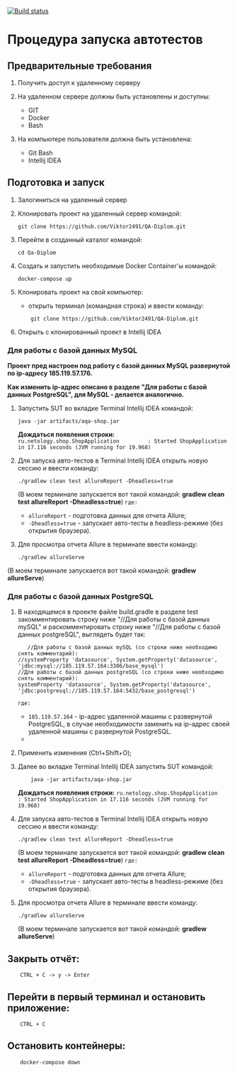 [![Build status](https://ci.appveyor.com/api/projects/status/y38ghoafycg7uby9?svg=true)](https://ci.appveyor.com/project/Viktor2491/qa-diplom)
# Процедура запуска автотестов

## Предварительные требования

1. Получить доступ к удаленному серверу

1. На удаленном сервере должны быть установлены и доступны:
	- GIT
	- Docker	
	- Bash
	 
1. На компьютере пользователя должна быть установлена:
	- Git Bash
	- Intellij IDEA

## Подготовка и запуск

1. Залогиниться на удаленный сервер
 
1. Клонировать проект на удаленный сервер командой:
    ```
    git clone https://github.com/Viktor2491/QA-Diplom.git
    ```
1. Перейти в созданный каталог командой:
    ```
    cd Qa-Diplom 
    ``` 
1. Создать и запустить необходимые Docker Container'ы командой:
    ```
    docker-compose up
    ```
1. Клонировать проект на свой компьютер:
    - открыть терминал (командная строка) и ввести команду:	
	```
        git clone https://github.com/Viktor2491/QA-Diplom.git
	```
1. Открыть с клонированный проект в Intellij IDEA

### Для работы с базой данных MySQL
**Проект пред настроен под работу с базой данных MySQL развернутой по ip-адресу 185.119.57.176.**

**Как изменить ip-адрес описано в разделе "Для работы с базой данных PostgreSQL", для MySQL - делается аналогично.**

1. Запустить SUT во вкладке Terminal Intellij IDEA командой:
	```
	java -jar artifacts/aqa-shop.jar
	```
	**Дождаться появления строки:**  
	`ru.netology.shop.ShopApplication         : Started ShopApplication in 17.116 seconds (JVM running for 19.968)`	
	
1. Для запуска авто-тестов в Terminal Intellij IDEA открыть новую сессию и ввести команду:
	```
	./gradlew clean test allureReport -Dheadless=true
	```
	(В моем терминале запускается вот такой командой: **gradlew clean test allureReport -Dheadless=true**)
	`где:`
	- `allureReport` - подготовка данных для отчета Allure;
	- `-Dheadless=true` - запускает авто-тесты в headless-режиме (без открытия браузера).
	 
1. Для просмотра отчета Allure в терминале ввести команду:
	```
	./gradlew allureServe
	```
 (В моем терминале запускается вот такой командой: **gradlew allureServe**)
 
### Для работы с базой данных PostgreSQL

1. В находящемся в проекте файле build.gradle в разделе test закомментировать строку ниже "//Для работы с базой данных mySQL" и раскомментировать строку ниже "//Для работы с базой данных postgreSQL", выглядеть будет так:
	```
       //Для работы с базой данных mySQL (со строки ниже необходимо снять комментарий):
	//systemProperty 'datasource', System.getProperty('datasource', 'jdbc:mysql://185.119.57.164:3306/base_mysql')
	//Для работы с базой данных postgreSQL (со строки ниже необходимо снять комментарий):
	systemProperty 'datasource', System.getProperty('datasource', 'jdbc:postgresql://185.119.57.164:5432/base_postgresql')
	```
	`где:`
	- `185.119.57.164` - ip-адрес удаленной машины с развернутой PostgreSQL, в случае необходимости заменить на ip-адрес своей удаленной машины с развернутой PostgreSQL.
	- 
1. Применить изменения (Ctrl+Shift+O);

1. Далее во вкладке Terminal Intellij IDEA запустить SUT командой:
	 ```
         java -jar artifacts/aqa-shop.jar
	 ```
	 
      **Дождаться появления строки:**
      `ru.netology.shop.ShopApplication         : Started ShopApplication in 17.116 seconds (JVM running for 19.968)`
      
1. Для запуска авто-тестов в Terminal Intellij IDEA открыть новую сессию и ввести команду:
	```
	./gradlew clean test allureReport -Dheadless=true
	```
	(В моем терминале запускается вот такой командой: **gradlew clean test allureReport -Dheadless=true**)
	`где:`
	- `allureReport` - подготовка данных для отчета Allure;
	- `-Dheadless=true` - запускает авто-тесты в headless-режиме (без открытия браузера).

1. Для просмотра отчета Allure в терминале ввести команду:
	```
	./gradlew allureServe
	```
   (В моем терминале запускается вот такой командой: **gradlew allureServe**)
   
 ## Закрыть отчёт:
        
        CTRL + C -> y -> Enter
         
## Перейти в первый терминал и остановить приложение:
        
        CTRL + C
	
## Остановить контейнеры:
       
        docker-compose down
	
 
